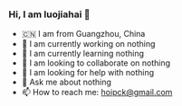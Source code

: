 ### Hi, I am luojiahai 👋

- 🇨🇳 I am from Guangzhou, China
- 🔭 I am currently working on nothing
- 🌱 I am currently learning nothing
- 👯 I am looking to collaborate on nothing
- 🤔 I am looking for help with nothing
- 💬 Ask me about nothing
- 📫 How to reach me: hoipck@gmail.com

<!--
**luojiahai/luojiahai** is a ✨ _special_ ✨ repository because its `README.md` (this file) appears on your GitHub profile.

Here are some ideas to get you started:

- 🔭 I’m currently working on ...
- 🌱 I’m currently learning ...
- 👯 I’m looking to collaborate on ...
- 🤔 I’m looking for help with ...
- 💬 Ask me about ...
- 📫 How to reach me: ...
- 😄 Pronouns: ...
- ⚡ Fun fact: ...
-->

